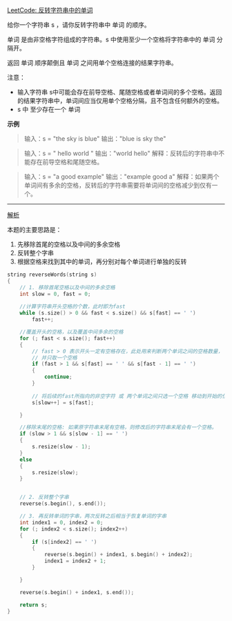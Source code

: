[LeetCode: 反转字符串中的单词](https://leetcode.cn/problems/reverse-words-in-a-string/description/)

给你一个字符串 s ，请你反转字符串中 单词 的顺序。

单词 是由非空格字符组成的字符串。s 中使用至少一个空格将字符串中的 单词 分隔开。

返回 单词 顺序颠倒且 单词 之间用单个空格连接的结果字符串。

注意：
- 输入字符串 s中可能会存在前导空格、尾随空格或者单词间的多个空格。返回的结果字符串中，单词间应当仅用单个空格分隔，且不包含任何额外的空格。
- s 中 至少存在一个 单词

**示例**
>输入：s = "the sky is blue"
输出："blue is sky the"

>输入：s = "  hello world  "
输出："world hello"
解释：反转后的字符串中不能存在前导空格和尾随空格。

>输入：s = "a good   example"
输出："example good a"
解释：如果两个单词间有多余的空格，反转后的字符串需要将单词间的空格减少到仅有一个。

---
[解析](https://programmercarl.com/0151.%E7%BF%BB%E8%BD%AC%E5%AD%97%E7%AC%A6%E4%B8%B2%E9%87%8C%E7%9A%84%E5%8D%95%E8%AF%8D.html#%E5%85%B6%E4%BB%96%E8%AF%AD%E8%A8%80%E7%89%88%E6%9C%AC)

本题的主要思路是：
1. 先移除首尾的空格以及中间的多余空格
2. 反转整个字串
3. 根据空格来找到其中的单词，再分别对每个单词进行单独的反转


```cpp
string reverseWords(string s)
{
    // 1. 移除首尾空格以及中间的多余空格
    int slow = 0, fast = 0;
    
    //计算字符串开头空格的个数，此时即为fast
    while (s.size() > 0 && fast < s.size() && s[fast] == ' ')
        fast++;

    //覆盖开头的空格，以及覆盖中间多余的空格
    for (; fast < s.size(); fast++)
    {
        // fast > 0 表示开头一定有空格存在，此处用来判断两个单词之间的空格数量，
        // 并只取一个空格
        if (fast > 1 && s[fast] == ' ' && s[fast - 1] == ' ')
        {
            continue;
        }
        
        // 将后续的fast所指向的非空字符 或 两个单词之间只选一个空格 移动到开始的位置开始进行填充。
        s[slow++] = s[fast];

    }

    //移除末尾的空格: 如果原字符串末尾有空格，则修改后的字符串末尾会有一个空格。
    if (slow > 1 && s[slow - 1] == ' ')
    {
        s.resize(slow - 1);
    }
    else
    {
        s.resize(slow);
    }


    // 2. 反转整个字串
    reverse(s.begin(), s.end());

    // 3. 再反转单词的字串，两次反转之后相当于恢复单词的字串
    int index1 = 0, index2 = 0;
    for (; index2 < s.size(); index2++) 
    {
        if (s[index2] == ' ')
        {
            reverse(s.begin() + index1, s.begin() + index2);
            index1 = index2 + 1;
        }

    }

    reverse(s.begin() + index1, s.end());

    return s;
}
```






